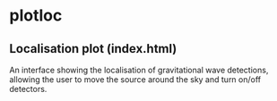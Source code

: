 # plotloc



## Localisation plot (index.html)

An interface showing the localisation of gravitational wave detections, allowing the user to move the source around the sky and turn on/off detectors.
